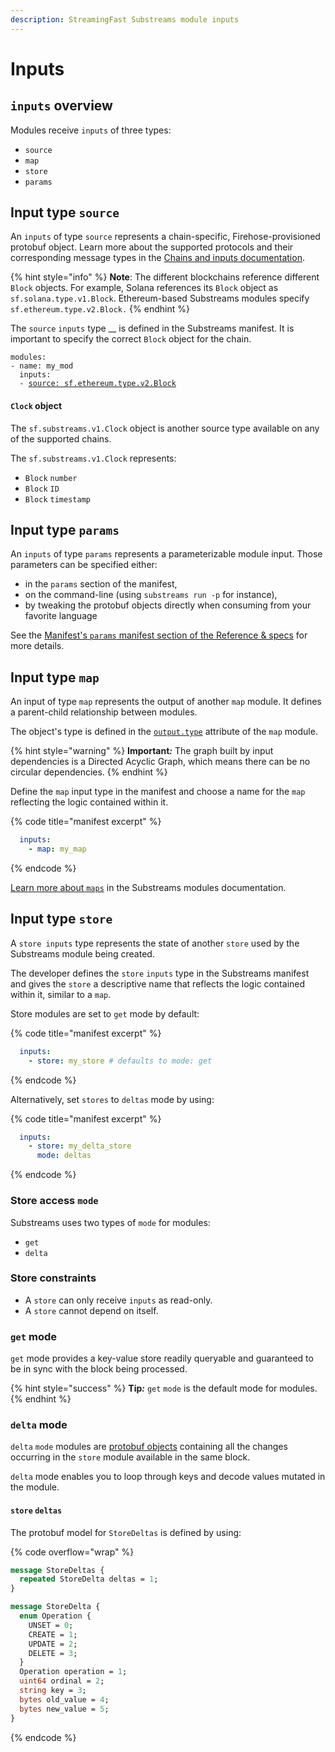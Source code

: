 ```yaml
---
description: StreamingFast Substreams module inputs
---
```


# Inputs

## `inputs` overview

Modules receive `inputs` of three types:

* `source`
* `map`
* `store`
* `params`

## Input type `source`

An `inputs` of type `source` represents a chain-specific, Firehose-provisioned protobuf object. Learn more about the supported protocols and their corresponding message types in the [Chains and inputs documentation](../../reference-and-specs/chains-and-endpoints.md).

{% hint style="info" %}
**Note**: The different blockchains reference different `Block` objects. For example, Solana references its `Block` object as `sf.solana.type.v1.Block`. Ethereum-based Substreams modules specify `sf.ethereum.type.v2.Block.`
{% endhint %}

The `source` `inputs` type \_\_ is defined in the Substreams manifest. It is important to specify the correct `Block` object for the chain.

<pre class="language-yaml" data-title="manifest excerpt"><code class="lang-yaml">modules:
- name: my_mod
  inputs:
  - <a data-footnote-ref href="#user-content-fn-1">source: sf.ethereum.type.v2.Block</a>
</code></pre>

#### `Clock` object

The `sf.substreams.v1.Clock` object is another source type available on any of the supported chains.

The `sf.substreams.v1.Clock` represents:

* `Block` `number`
* `Block` `ID`
* `Block` `timestamp`

## Input type `params`

An `inputs` of type `params` represents a parameterizable module input. Those parameters can be specified either:

* in the `params` section of the manifest,
* on the command-line (using `substreams run -p` for instance),
* by tweaking the protobuf objects directly when consuming from your favorite language

See the [Manifest's `params` manifest section of the Reference & specs](../../reference-and-specs/manifests.md#params) for more details.

## Input type `map`

An input of type `map` represents the output of another `map` module. It defines a parent-child relationship between modules.

The object's type is defined in the [`output.type`](../../reference-and-specs/manifests.md#modules-.output) attribute of the `map` module.

{% hint style="warning" %}
**Important**_**:**_ The graph built by input dependencies is a Directed Acyclic Graph, which means there can be no circular dependencies.
{% endhint %}

Define the `map` input type in the manifest and choose a name for the `map` reflecting the logic contained within it.

{% code title="manifest excerpt" %}
```yaml
  inputs:
    - map: my_map
```
{% endcode %}

[Learn more about `maps`](../../concepts-and-fundamentals/modules.md#the-map-module-type) in the Substreams modules documentation.

## Input type `store`

A `store inputs` type represents the state of another `store` used by the Substreams module being created.

The developer defines the `store` `inputs` type in the Substreams manifest and gives the `store` a descriptive name that reflects the logic contained within it, similar to a `map`.

Store modules are set to `get` mode by default:

{% code title="manifest excerpt" %}
```yaml
  inputs:
    - store: my_store # defaults to mode: get
```
{% endcode %}

Alternatively, set `stores` to `deltas` mode by using:

{% code title="manifest excerpt" %}
```yaml
  inputs:
    - store: my_delta_store
      mode: deltas
```
{% endcode %}

### Store access `mode`

Substreams uses two types of `mode` for modules:

* `get`
* `delta`

### Store constraints

* A `store` can only receive `inputs` as read-only.
* A `store` cannot depend on itself.

### `get` mode

`get` mode provides a key-value store readily queryable and guaranteed to be in sync with the block being processed.

{% hint style="success" %}
**Tip**_**:**_ `get` `mode` is the default mode for modules.
{% endhint %}

### `delta` mode

`delta` `mode` modules are [protobuf objects](../../../pb/sf/substreams/v1/substreams.proto#L124) containing all the changes occurring in the `store` module available in the same block.

`delta` mode enables you to loop through keys and decode values mutated in the module.

#### `store` `deltas`

The protobuf model for `StoreDeltas` is defined by using:

{% code overflow="wrap" %}
```protobuf
message StoreDeltas {
  repeated StoreDelta deltas = 1;
}

message StoreDelta {
  enum Operation {
    UNSET = 0;
    CREATE = 1;
    UPDATE = 2;
    DELETE = 3;
  }
  Operation operation = 1;
  uint64 ordinal = 2;
  string key = 3;
  bytes old_value = 4;
  bytes new_value = 5;
}
```
{% endcode %}

[^1]: `source` input
